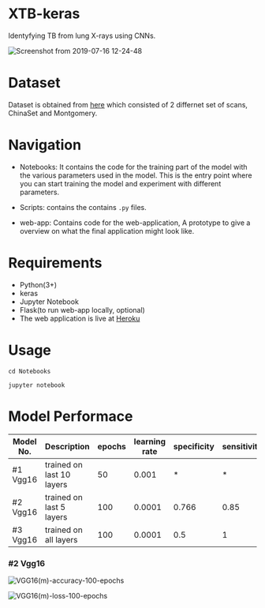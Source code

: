# XTB-keras
Identyfying TB from lung X-rays using CNNs. 

![Screenshot from 2019-07-16 12-24-48](https://user-images.githubusercontent.com/30196830/61272452-d1fda380-a7c4-11e9-94e8-36d0d7853ecf.png)

# Dataset 
Dataset is obtained from [here](https://www.kaggle.com/kmader/pulmonary-chest-xray-abnormalities) which consisted of 2 differnet set of scans, ChinaSet and Montgomery.

# Navigation
* Notebooks: It contains the code for the training part of the model with the various parameters used in the model. This is the entry point where you can start training the model and experiment with different parameters.

* Scripts: contains the contains `.py` files.

* web-app: Contains code for the web-application, A prototype to give a overview on what the final application might look like.

# Requirements
* Python(3+)
* keras
* Jupyter Notebook
* Flask(to run web-app locally, optional)
* The web application is live at [Heroku](https://tb-classifier.herokuapp.com/)

# Usage
`cd Notebooks`

`jupyter notebook`

# Model Performace 

| Model No. | Description | epochs | learning rate | specificity | sensitivity | accuracy |
|---    |---          |---     |---            |---          |---          |---       |
| #1 Vgg16 | trained on last 10 layers | 50 | 0.001 | * | * | 0.79 |
| #2 Vgg16 | trained on last 5 layers | 100 | 0.0001 | 0.766 | 0.85 | 0.789 |
| #3 Vgg16 | trained on all layers | 100 | 0.0001 | 0.5 | 1 | 0 |

### #2 Vgg16

![VGG16(m)-accuracy-100-epochs](https://user-images.githubusercontent.com/30196830/61233908-4f86cc80-a74f-11e9-818c-1aa11bbd51fb.png)

![VGG16(m)-loss-100-epochs](https://user-images.githubusercontent.com/30196830/61233910-531a5380-a74f-11e9-8ea3-3e870bbe3ef2.png)



